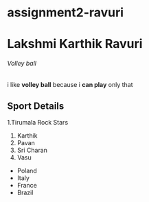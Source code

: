 # assignment2-ravuri
# Lakshmi Karthik Ravuri #
###### Volley ball ######

i like **volley ball** because i **can play** only that
## Sport Details ##
1.Tirumala Rock Stars
   1. Karthik
   2. Pavan
   3. Sri Charan
   4. Vasu
* Poland
* Italy
* France
* Brazil

